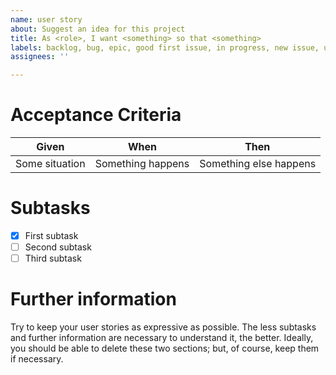 ```yaml
---
name: user story
about: Suggest an idea for this project
title: As <role>, I want <something> so that <something>
labels: backlog, bug, epic, good first issue, in progress, new issue, user story
assignees: ''

---
```


# Acceptance Criteria

|     Given      |       When        |          Then          |
| :------------: | :---------------: | :--------------------: |
| Some situation | Something happens | Something else happens |

# Subtasks
- [x] First subtask
- [ ] Second subtask
- [ ] Third subtask

# Further information
Try to keep your user stories as expressive as possible. The less subtasks and further information are necessary to understand it, the better. Ideally, you should be able to delete these two sections; but, of course, keep them if necessary.

